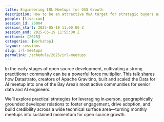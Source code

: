 ```yaml
---
title: Engineering IRL Meetups for OSS Growth
description: How to be an attractive M&A target for strategic buyers as an open source company.
people: [lisa-cao]
session_id: 25004
session_start: 2025-05-19 11:00:00 Z
session_end: 2025-05-19 11:55:00 Z 
editions: [2025]
categories: [workshop]
layout: sessions
slug: irl-meetups
permalink: /schedule/2025/irl-meetups
---
```


In the early stages of open source development, cultivating a strong practitioner community can be a 
powerful force multiplier. This talk shares how Datastrato, creators of Apache Gravitino, built and scaled 
the Data for AI meetup into one of the Bay Area’s most active communities for senior data and AI engineers.

We’ll explore practical strategies for leveraging in-person, geographically grounded developer relations to 
foster engagement, drive adoption, and build credibility across a wide technical surface area—turning monthly 
meetups into sustained momentum for open source growth.